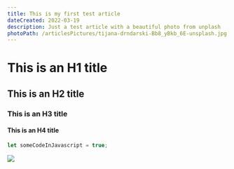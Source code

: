 ```yaml
---
title: This is my first test article
dateCreated: 2022-03-19
description: Just a test article with a beautiful photo from unplash
photoPath: /articlesPictures/tijana-drndarski-Bb8_yBkb_6E-unsplash.jpg
---
```


# This is an H1 title
## This is an H2 title
### This is an H3 title
#### This is an H4 title


```js
let someCodeInJavascript = true;
```
![](/articlesPictures/tijana-drndarski-Bb8_yBkb_6E-unsplash.jpg)
